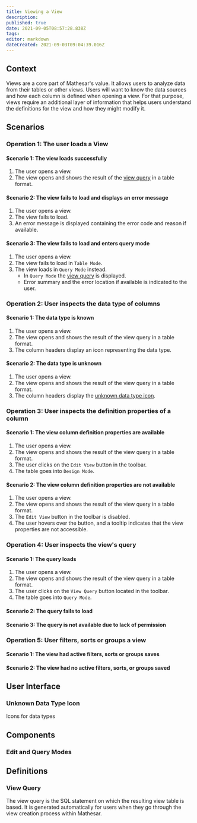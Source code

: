 ```yaml
---
title: Viewing a View
description: 
published: true
date: 2021-09-05T08:57:28.838Z
tags: 
editor: markdown
dateCreated: 2021-09-03T09:04:39.016Z
---
```


## Context

Views are a core part of Mathesar's value. It allows users to analyze data from their tables or other views. Users will want to know the data sources and how each column is defined when opening a view. For that purpose, views require an additional layer of information that helps users understand the definitions for the view and how they might modify it.

## Scenarios

### Operation 1: The user loads a View

#### Scenario 1: The view loads successfully

1. The user opens a view.
2. The view opens and shows the result of the [view query](#view-query) in a table format.

#### Scenario 2: The view fails to load and displays an error message

1. The user opens a view.
2. The view fails to load.
3. An error message is displayed containing the error code and reason if available.

#### Scenario 3: The view fails to load and enters query mode

1. The user opens a view.
2. The view fails to load in `Table Mode`.
3. The view loads in `Query Mode` instead.
    - In `Query Mode` the [view query](#view-query) is displayed.
    - Error summary and the error location if available is indicated to the user.

### Operation 2: User inspects the data type of columns

#### Scenario 1: The data type is known

1. The user opens a view.
2. The view opens and shows the result of the view query in a table format.
3. The column headers display an icon representing the data type.

#### Scenario 2: The data type is unknown

1. The user opens a view.
2. The view opens and shows the result of the view query in a table format.
3. The column headers display the [unknown data type icon](#unknown-data-type-icon).

### Operation 3: User inspects the definition properties of a column

#### Scenario 1: The view column definition properties are available

1. The user opens a view.
2. The view opens and shows the result of the view query in a table format.
3. The user clicks on the `Edit View` button in the toolbar.
4. The table goes into `Design Mode`.

#### Scenario 2: The view column definition properties are not available

1. The user opens a view.
2. The view opens and shows the result of the view query in a table format.
3. The `Edit View` button in the toolbar is disabled.
4. The user hovers over the button, and a tooltip indicates that the view properties are not accessible.

### Operation 4: User inspects the view's query

#### Scenario 1: The query loads

1. The user opens a view.
2. The view opens and shows the result of the view query in a table format.
3. The user clicks on the `View Query` button located in the toolbar.
4. The table goes into `Query Mode`.

#### Scenario 2: The query fails to load

#### Scenario 3: The query is not available due to lack of permission

### Operation 5: User filters, sorts or groups a view

#### Scenario 1: The view had active filters, sorts or groups saves

#### Scenario 2: The view had no active filters, sorts, or groups saved

## User Interface

### Unknown Data Type Icon

Icons for data types

## Components

### Edit and Query Modes

## Definitions

### View Query

The view query is the SQL statement on which the resulting view table is based. It is generated automatically for users when they go through the view creation process within Mathesar.
